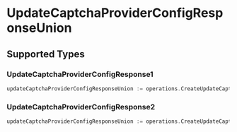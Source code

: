 # UpdateCaptchaProviderConfigResponseUnion


## Supported Types

### UpdateCaptchaProviderConfigResponse1

```go
updateCaptchaProviderConfigResponseUnion := operations.CreateUpdateCaptchaProviderConfigResponseUnionUpdateCaptchaProviderConfigResponse1(operations.UpdateCaptchaProviderConfigResponse1{/* values here */})
```

### UpdateCaptchaProviderConfigResponse2

```go
updateCaptchaProviderConfigResponseUnion := operations.CreateUpdateCaptchaProviderConfigResponseUnionUpdateCaptchaProviderConfigResponse2(operations.UpdateCaptchaProviderConfigResponse2{/* values here */})
```

